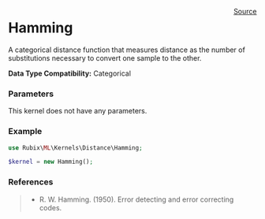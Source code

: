 <span style="float:right;"><a href="https://github.com/RubixML/RubixML/blob/master/src/Kernels/Distance/Hamming.php">Source</a></span>

# Hamming
A categorical distance function that measures distance as the number of substitutions necessary to convert one sample to the other.

**Data Type Compatibility:** Categorical

### Parameters
This kernel does not have any parameters.

### Example
```php
use Rubix\ML\Kernels\Distance\Hamming;

$kernel = new Hamming();
```

### References
>- R. W. Hamming. (1950). Error detecting and error correcting codes.